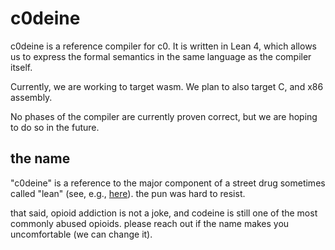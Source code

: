 # c0deine
c0deine is a reference compiler for c0. It is written in Lean 4, which allows us to express the formal semantics in the same language as the compiler itself.

Currently, we are working to target wasm. We plan to also target C, and x86 assembly.

No phases of the compiler are currently proven correct, but we are hoping to do so in the future.

## the name
"c0deine" is a reference to the major component of a street drug sometimes called "lean" (see, e.g., [here](https://americanaddictioncenters.org/codeine-addiction/cough-syrup)). the pun was hard to resist.

that said, opioid addiction is not a joke, and codeine is still one of the most commonly abused opioids. please reach out if the name makes you uncomfortable (we can change it).
